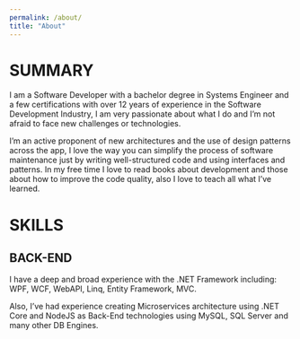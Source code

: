 ```yaml
---
permalink: /about/
title: "About"
---
```


SUMMARY
=======
I am a Software Developer with a bachelor degree in Systems Engineer and a few certifications with over 12 years of experience in the Software Development Industry, I am very passionate about what I do and I’m not afraid to face new challenges or technologies.

I’m an active proponent of new architectures and the use of design patterns across the app, I love the way you can simplify the process of software maintenance just by writing well-structured code and using interfaces and patterns. In my free time I love to read books about development and those about how to improve the code quality, also I love to teach all what I’ve learned.

SKILLS
======

BACK-END 
--------

I have a deep and broad experience with the .NET Framework including: WPF, WCF, WebAPI, Linq, Entity Framework, MVC. 

Also, I’ve had experience creating Microservices architecture using .NET Core and NodeJS as Back-End technologies using MySQL, SQL Server and many other DB Engines. 
